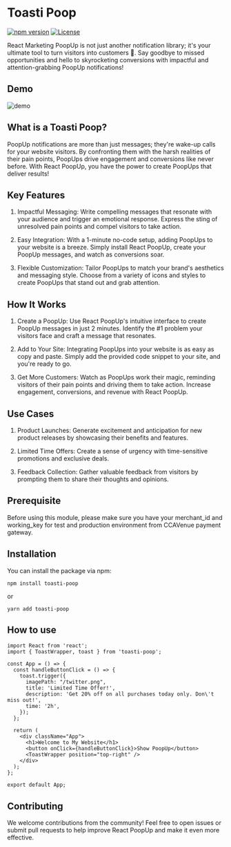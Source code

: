 # Toasti Poop

[![npm version](https://img.shields.io/npm/v/YOUR_PACKAGE_NAME.svg)](https://www.npmjs.com/package/toasti-poop)
[![License](https://img.shields.io/badge/license-MIT-blue.svg)](https://github.com/abhi1705/toasti-poop/blob/main/LICENSE)

React Marketing PoopUp is not just another notification library; it's your ultimate tool to turn visitors into customers 🤑. Say goodbye to missed opportunities and hello to skyrocketing conversions with impactful and attention-grabbing PoopUp notifications!

## Demo

![demo](https://github.com/abhijain1705/react-poops/assets/137091099/02647a4f-4680-4930-93f4-6a31a12947cb)

## What is a Toasti Poop?

PoopUp notifications are more than just messages; they're wake-up calls for your website visitors. By confronting them with the harsh realities of their pain points, PoopUps drive engagement and conversions like never before. With React PoopUp, you have the power to create PoopUps that deliver results!

## Key Features

1. Impactful Messaging: Write compelling messages that resonate with your audience and trigger an emotional response. Express the sting of unresolved pain points and compel visitors to take action.

2. Easy Integration: With a 1-minute no-code setup, adding PoopUps to your website is a breeze. Simply install React PoopUp, create your PoopUp messages, and watch as conversions soar.

3. Flexible Customization: Tailor PoopUps to match your brand's aesthetics and messaging style. Choose from a variety of icons and styles to create PoopUps that stand out and grab attention.

## How It Works

1. Create a PoopUp: Use React PoopUp's intuitive interface to create PoopUp messages in just 2 minutes. Identify the #1 problem your visitors face and craft a message that resonates.

2. Add to Your Site: Integrating PoopUps into your website is as easy as copy and paste. Simply add the provided code snippet to your site, and you're ready to go.

3. Get More Customers: Watch as PoopUps work their magic, reminding visitors of their pain points and driving them to take action. Increase engagement, conversions, and revenue with React PoopUp.

## Use Cases

1. Product Launches: Generate excitement and anticipation for new product releases by showcasing their benefits and features.

2. Limited Time Offers: Create a sense of urgency with time-sensitive promotions and exclusive deals.

3. Feedback Collection: Gather valuable feedback from visitors by prompting them to share their thoughts and opinions.

## Prerequisite

Before using this module, please make sure you have your merchant_id and working_key for test and production environment from CCAVenue payment gateway.

## Installation

You can install the package via npm:

```
npm install toasti-poop

```

or

```
yarn add toasti-poop

```

## How to use

```
import React from 'react';
import { ToastWrapper, toast } from 'toasti-poop';

const App = () => {
  const handleButtonClick = () => {
    toast.trigger({
      imagePath: "/twitter.png",
      title: 'Limited Time Offer!',
      description: 'Get 20% off on all purchases today only. Don\'t miss out!',
      time: '2h',
    });
  };

  return (
    <div className="App">
      <h1>Welcome to My Website</h1>
      <button onClick={handleButtonClick}>Show PoopUp</button>
      <ToastWrapper position="top-right" />
    </div>
  );
};

export default App;
```

## Contributing

We welcome contributions from the community! Feel free to open issues or submit pull requests to help improve React PoopUp and make it even more effective.
